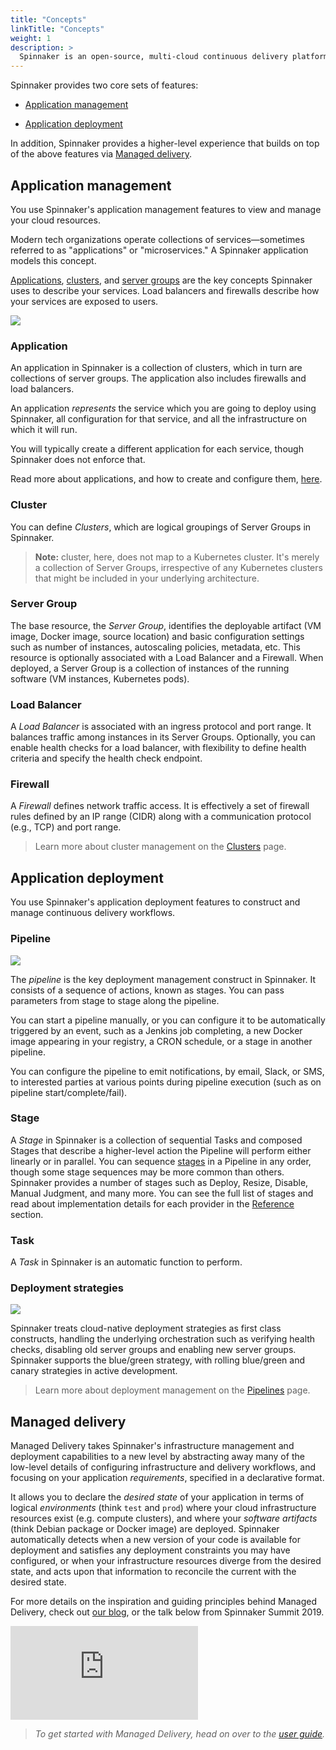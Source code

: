 ```yaml
---
title: "Concepts"
linkTitle: "Concepts"
weight: 1
description: >
  Spinnaker is an open-source, multi-cloud continuous delivery platform that helps you release software changes with high velocity and confidence.
---
```


Spinnaker provides two core sets of features:

* [Application management](#application-management)

* [Application deployment](#application-deployment)

In addition, Spinnaker provides a higher-level experience that builds on top of the above features via [Managed delivery](#managed-delivery).

## Application management

You use Spinnaker's application management features to view and manage your
cloud resources.

Modern tech organizations operate collections of services&mdash;sometimes
referred to as "applications" or "microservices." A Spinnaker application models
this concept.

[Applications](#application), [clusters](#cluster), and [server
groups](#server-group) are the key concepts Spinnaker uses to describe your
services. Load balancers and firewalls describe how your services are exposed to
users.

![](clusters.png)

### Application

An application in Spinnaker is a collection of clusters, which in turn are
collections of server groups. The application also includes firewalls and load
balancers.

An application *represents* the service which you are going to deploy using
Spinnaker, all configuration for that service, and all the infrastructure on
which it will run.

You will typically create a different application for each service, though
Spinnaker does not enforce that.

Read more about applications, and how to create and configure them,
[here](/docs/guides/user/applications/).

### Cluster

You can define *Clusters*, which are logical groupings of Server Groups in
Spinnaker.

> **Note:** cluster, here, does not map to a Kubernetes cluster. It's merely a
> collection of Server Groups, irrespective of any Kubernetes clusters that might
> be included in your underlying architecture.

### Server Group

The base resource, the *Server Group*, identifies the deployable artifact (VM image, Docker image, source location) and basic configuration settings such as number of instances, autoscaling policies, metadata, etc.
This resource is optionally associated with a Load Balancer and a Firewall.
When deployed, a Server Group is a collection of instances of the running
software (VM instances, Kubernetes pods).

### Load Balancer

A *Load Balancer* is associated with an ingress protocol and port range. It balances traffic among instances in its Server Groups. Optionally, you can enable health checks for a load balancer, with flexibility to define health criteria and specify the health check endpoint.

### Firewall

A *Firewall* defines network traffic access. It is effectively a set of firewall rules defined by an IP range (CIDR) along with a communication protocol (e.g., TCP) and port range.

> Learn more about cluster management on the [Clusters](/docs/concepts/clusters/) page.

## Application deployment

You use Spinnaker's application deployment features to construct and manage continuous delivery workflows.

### Pipeline

![](pipelines.png)

The *pipeline* is the key deployment management construct in Spinnaker.
It consists of a sequence of actions, known as stages. You can pass parameters
from stage to stage along the pipeline.

You can start a pipeline manually, or you can configure it to be automatically
triggered by an event, such as a Jenkins job completing, a new Docker image appearing in your registry, a CRON schedule, or a stage in another pipeline.

You can configure the pipeline to emit notifications, by email, Slack, or SMS,
to interested parties at various points during pipeline execution (such as on
pipeline start/complete/fail).

### Stage

A *Stage* in Spinnaker is a collection of sequential Tasks and composed Stages that
describe a higher-level action the Pipeline will perform either linearly or in parallel.
You can sequence [stages](/docs/reference/pipeline/stages/) in a Pipeline in any order, though some
stage sequences may be more common than others. Spinnaker provides a number of
stages such as Deploy, Resize, Disable, Manual Judgment, and many more. You can
see the full list of stages and read about implementation details for each
provider in the [Reference](/docs/reference/providers) section.

### Task

A *Task* in Spinnaker is an automatic function to perform.

### Deployment strategies

![](deployment-strategies.png)

Spinnaker treats cloud-native deployment strategies as first class constructs, handling the underlying orchestration such as verifying health checks, disabling old server groups and enabling new server groups. Spinnaker supports the blue/green strategy, with rolling blue/green and canary strategies in active development.

> Learn more about deployment management on the [Pipelines](/docs/concepts/pipelines/) page.

## Managed delivery
Managed Delivery takes Spinnaker's infrastructure management and deployment capabilities
to a new level by abstracting away many of the low-level details of configuring infrastructure
and delivery workflows, and focusing on your application _requirements_, specified in a declarative
format.

It allows you to declare the _desired state_ of your application in terms of logical _environments_
(think `test` and `prod`) where your cloud infrastructure resources exist (e.g. compute clusters),
and where your _software artifacts_ (think Debian package or Docker image) are deployed.
Spinnaker automatically detects when a new version of your code is available for deployment and
satisfies any deployment constraints you may have configured, or when your infrastructure resources
diverge from the desired state, and acts upon that information to reconcile the current with the
desired state.

For more details on the inspiration and guiding principles behind
Managed Delivery, check out [our blog](https://blog.spinnaker.io/managed-delivery-evolving-continuous-delivery-at-netflix-eb74877fb33c),
or the talk below from Spinnaker Summit 2019.

<iframe src="https://www.youtube.com/embed/mEgvOfmLnlY" frameborder="0" allow="accelerometer; autoplay; clipboard-write; encrypted-media; gyroscope; picture-in-picture" allowfullscreen></iframe>

> _To get started with Managed Delivery, head on over to the [user guide](/docs/guides/user/managed-delivery/)._
